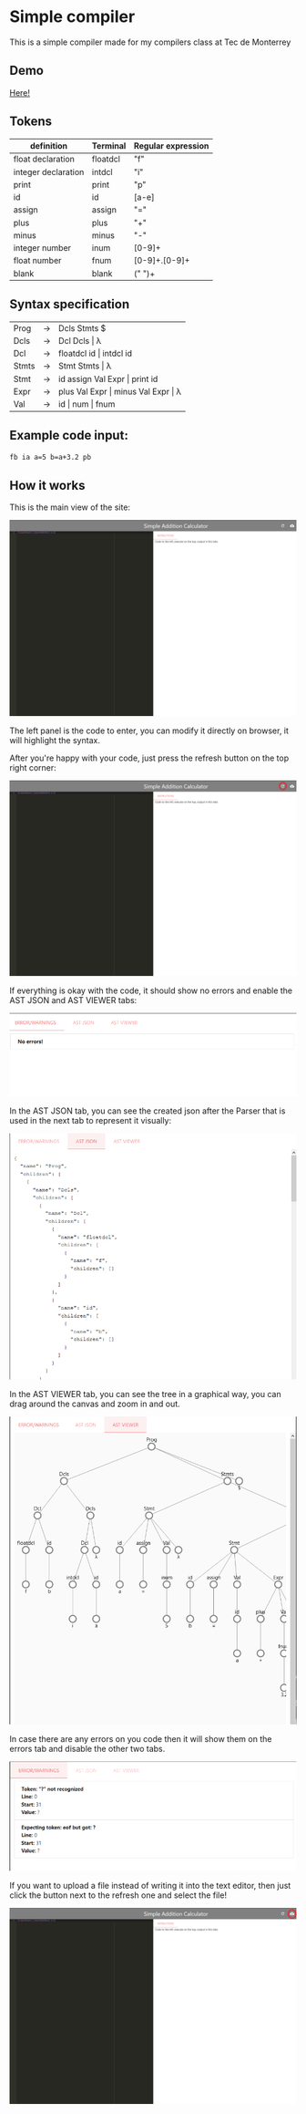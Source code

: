 # Simple compiler

This is a simple compiler made for my compilers class at Tec de Monterrey

## Demo

[Here!](https://lima1756.github.io/simple_compiler/)

## Tokens

| definition | Terminal  |  Regular expression |
|---|---|---|
| float declaration | floatdcl  | "f"  |
| integer declaration | intdcl  |  "i" |
| print | print  | "p"  |
|  id | id|  [a-e]|[g-h]|[j-o]|[q-z]  |
|  assign | assign | "="  |
|  plus | plus | "+" |
|  minus | minus | "-" |
|  integer number | inum  | [0-9]+ |
|  float number | fnum | [0-9]+.[0-9]+  |
|  blank | blank | (" ")+  |

## Syntax specification

||||
|---|---|---|
|Prog|  -> |Dcls Stmts $
|Dcls|  ->| Dcl Dcls \| λ
|Dcl|   ->| floatdcl id \| intdcl id
|Stmts| ->| Stmt Stmts \| λ
|Stmt| -> | id assign Val Expr \| print id
|Expr| -> | plus Val Expr \| minus Val Expr \| λ
|Val| -> | id \| num \| fnum

## Example code input:
```
fb ia a=5 b=a+3.2 pb
```

## How it works

This is the main view of the site:

![Main view](https://github.com/lima1756/simple_compiler/blob/main/readme_images/1.png)

The left panel is the code to enter, you can modify it directly on browser, it will highlight the syntax.

After you're happy with your code, just press the refresh button on the top right corner:

![Refresh button](https://github.com/lima1756/simple_compiler/blob/main/readme_images/2.png)

If everything is okay with the code, it should show no errors and enable the AST JSON and AST VIEWER tabs:

![No errors](https://github.com/lima1756/simple_compiler/blob/main/readme_images/4.png)

In the AST JSON tab, you can see the created json after the Parser that is used in the next tab to represent it visually:

![AST JSON](https://github.com/lima1756/simple_compiler/blob/main/readme_images/5.png)

In the AST VIEWER tab, you can see the tree in a graphical way, you can drag around the canvas and zoom in and out.

![AST VIEWER](https://github.com/lima1756/simple_compiler/blob/main/readme_images/6.png)

In case there are any errors on you code then it will show them on the errors tab and disable the other two tabs.

![Errors](https://github.com/lima1756/simple_compiler/blob/main/readme_images/7.png)

If you want to upload a file instead of writing it into the text editor, then just click the button next to the refresh one and select the file!

![File upload](https://github.com/lima1756/simple_compiler/blob/main/readme_images/3.png)